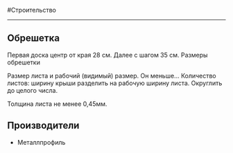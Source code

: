 #Строительство
___________
## Обрешетка
Первая доска центр от края 28 см. Далее с шагом 35 см.
Размеры обрешетки

Размер листа и рабочий (видимый) размер. Он меньше...
Количество листов: ширину крыши разделить на рабочую ширину листа. Округлить до целого числа.

Толщина листа не менее 0,45мм.
## Производители
- Металлпрофиль

